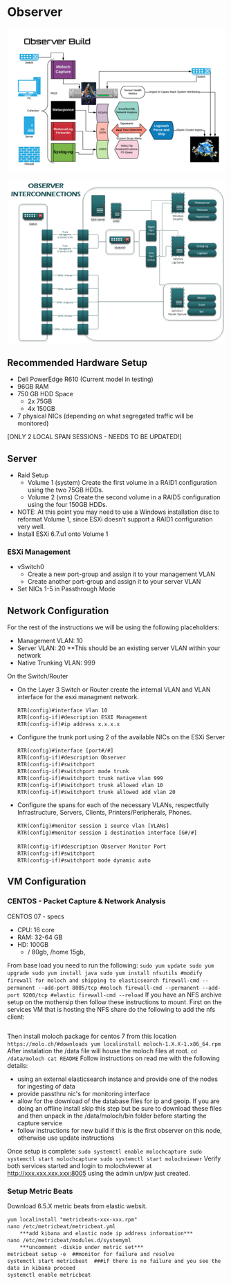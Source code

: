 # Observer
![build](observer-build.png)

![build](Observer-Interconnections.png)

## Recommended Hardware Setup
  - Dell PowerEdge R610 (Current model in testing)
  - 96GB RAM 
  - 750 GB HDD Space
    - 2x 75GB
    - 4x 150GB
  - 7 physical NICs (depending on what segregated traffic will be monitored)
    
[ONLY 2 LOCAL SPAN SESSIONS - NEEDS TO BE UPDATED!]    
  
## Server
  - Raid Setup
    - Volume 1 (system) Create the first volume in a RAID1 configuration using the two 75GB HDDs.
    - Volume 2 (vms) Create the second volume in a RAID5 configuration using the four 150GB HDDs.
  - NOTE: At this point you may need to use a Windows installation disc to reformat Volume 1, since ESXi doesn't support a RAID1 configuration very well.
  - Install ESXi 6.7.u1 onto Volume 1
  
### ESXi Management
  - vSwitch0
    - Create a new port-group and assign it to your management VLAN
    - Create another port-group and assign it to your server VLAN
  - Set NICs 1-5 in Passthrough Mode 

## Network Configuration
For the rest of the instructions we will be using the following placeholders:
   - Management VLAN: 10
   - Server VLAN: 20 **This should be an existing server VLAN within your network
   - Native Trunking VLAN: 999

On the Switch/Router
   - On the Layer 3 Switch or Router create the internal VLAN and VLAN interface for the esxi managment network.
      ```
      RTR(config)#interface Vlan 10 
      RTR(config-if)#description ESXI Management
      RTR(config-if)#ip address x.x.x.x
      ```
      
   - Configure the trunk port using 2 of the available NICs on the ESXi Server
      ```
      RTR(config)#interface [port#/#]
      RTR(config-if)#description Observer
      RTR(config-if)#switchport
      RTR(config-if)#switchport mode trunk
      RTR(config-if)#switchport trunk native vlan 999
      RTR(config-if)#switchport trunk allowed vlan 10
      RTR(config-if)#switchport trunk allowed add vlan 20
      ```
      
   - Configure the spans for each of the necessary VLANs, respectfully Infrastructure, Servers, Clients, Printers/Peripherals, Phones.
      ```
      RTR(config)#monitor session 1 source vlan [VLANs]
      RTR(config)#monitor session 1 destination interface [G#/#]
      
      RTR(config-if)#description Observer Monitor Port
      RTR(config-if)#switchport
      RTR(config-if)#switchport mode dynamic auto
      ```

## VM Configuration
### CENTOS - Packet Capture & Network Analysis

CENTOS 07 - specs
- CPU: 16 core
- RAM: 32-64 GB
- HD: 100GB
  - / 80gb, /home 15gb, 

From base load you need to run the following:
    ```
    sudo yum update
    sudo yum upgrade
    sudo yum install java
    sudo yum install nfsutils
    #modify firewall for moloch and shipping to elasticsearch
    firewall-cmd --permanent --add-port 8005/tcp #moloch
    firewall-cmd --permanent --add-port 9200/tcp #elastic
    firewall-cmd --reload
    ```
If you have an NFS archive setup on the mothersip then follow these instructions to mount.
  First on the services VM that is hosting the NFS share do the following to add the nfs client:
  ```
  
  ```
Then install moloch package for centos 7 from this location
    ```
    https://molo.ch/#downloads
    yum localinstall moloch-1.X.X-1.x86_64.rpm
    ```
After instalation the /data file will house the moloch files at root. 
    ```
    cd /data/moloch
    cat README
    ```
Follow instructions on read me with the following details:
  - using an external elasticsearch instance and provide one of the nodes for ingesting of data
  - provide passthru nic's for monitoring interface
  - allow for the download of the database files for ip and geoip.  If you are doing an offline install skip this step but be sure to      download these files and then unpack in the /data/moloch/bin folder before starting the capture service
  - follow instructions for new build if this is the first observer on this node, otherwise use update instructions
  
Once setup is complete:
    ```
    sudo systemctl enable molochcapture
    sudo systemctl start molochcapture
    sudo systemctl start molochviewer
    ```
Verify both services started and login to molochviewer at http://xxx.xxx.xxx.xxx:8005  using the admin un/pw just created.

### Setup Metric Beats
Download 6.5.X metric beats from elastic websit.
```
yum localinstall "metricbeats-xxx-xxx.rpm"
nano /etc/metricbeat/metricbeat.yml
    ***add kibana and elastic node ip address information***
nano /etc/metricbeat/modules.d/systemyml
    ***uncomment -diskio under metric set***
metricbeat setup -e  ##monitor for failure and resolve
systemctl start metricbeat  ###if there is no failure and you see the data in kibana proceed
systemctl enable metricbeat
```




